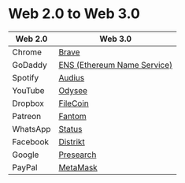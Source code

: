 # Web 2.0 to Web 3.0

| Web 2.0  | Web 3.0                          |
|----------|----------------------------------|
| Chrome   | [Brave][1]                       |
| GoDaddy  | [ENS (Ethereum Name Service)][2] |
| Spotify  | [Audius][3]                      |
| YouTube  | [Odysee][4]                      |
| Dropbox  | [FileCoin][5]                    |
| Patreon  | [Fantom][6]                      |
| WhatsApp | [Status][7]                      |
| Facebook | [Distrikt][8]                    |
| Google   | [Presearch][9]                   |
| PayPal   | [MetaMask][10]                   |

[1]: https://brave.com/
[2]: https://ens.domains/
[3]: https://audius.co/
[4]: https://odysee.com/
[5]: https://filecoin.io/
[6]: https://fantom.foundation/
[7]: https://status.im/
[8]: https://www.distrikt.org/
[9]: https://presearch.io/
[10]: https://metamask.io/

